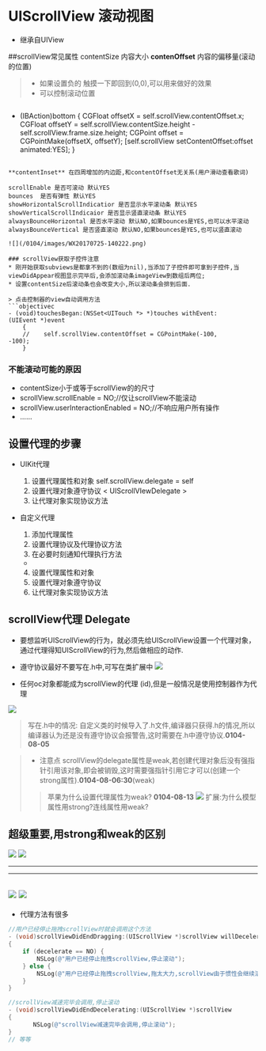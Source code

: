 # UIScrollView 滚动视图
* 继承自UIView

##scrollView常见属性
contentSize 内容大小
**contenOffset** 内容的偏移量(滚动的位置)
> * 如果设置负的 触摸一下即回到(0,0),可以用来做好的效果
> * 可以控制滚动位置

> ```objectivec
- (IBAction)bottom {
CGFloat offsetX = self.scrollView.contentOffset.x;
CGFloat offsetY = self.scrollView.contentSize.height - self.scrollView.frame.size.height;
CGPoint offset = CGPointMake(offsetX, offsetY);
[self.scrollView setContentOffset:offset animated:YES];
}
```

**contentInset** 在四周增加的内边距,和contentOffset无关系(用户滑动查看歌词)

scrollEnable 是否可滚动 默认YES
bounces  是否有弹性 默认YES
showHorizontalScrollIndicatior 是否显示水平滚动条 默认YES
showVerticalScrollIndicaior 是否显示竖直滚动条 默认YES
alwaysBounceHorizontal 是否水平滚动 默认NO,如果bounces是YES,也可以水平滚动
alwaysBounceVertical 是否竖直滚动 默认NO,如果bounces是YES,也可以竖直滚动

![](/0104/images/WX20170725-140222.png)

### scrollView获取子控件注意
* 刚开始获取subviews是都拿不到的(数组为nil),当添加了子控件即可拿到子控件,当viewDidAppear视图显示完毕后,会添加滚动条imageView到数组后两位;
* 设置contentSize后滚动条也会改变大小,所以滚动条会排到后面.

> 点击控制器的view自动调用方法
```objectivec
- (void)touchesBegan:(NSSet<UITouch *> *)touches withEvent:    (UIEvent *)event
    {
    //    self.scrollView.contentOffset = CGPointMake(-100,         -100);
    }
```

### 不能滚动可能的原因
* contentSize小于或等于scrollView的的尺寸
* scrollView.scrollEnable = NO;//仅让scrollView不能滚动
* scrollView.userInteractionEnabled = NO;//不响应用户所有操作
* ......
## 设置代理的步骤
* UIKit代理
    1. 设置代理属性和对象 self.scrollView.delegate = self
    2. 设置代理对象遵守协议 < UIScrollVIewDelegate >
    3. 让代理对象实现协议方法

* 自定义代理
    1. 添加代理属性
    2. 设置代理协议及代理协议方法
    3. 在必要时刻通知代理执行方法
    -
    4. 设置代理属性和对象
    5. 设置代理对象遵守协议
    6. 让代理对象实现协议方法
    
## scrollView代理 Delegate
* 要想监听UIScrollView的行为，就必须先给UIScrollView设置一个代理对象，通过代理得知UIScrollView的行为,然后做相应的动作.

* 遵守协议最好不要写在.h中,可写在类扩展中
![](/0104/images/WX20170725-143712.png)

* 任何oc对象都能成为scrollView的代理 (id),但是一般情况是使用控制器作为代理

![](/0104/images/WX20170725-154444.png)

> 写在.h中的情况: 自定义类的时候导入了.h文件,编译器只获得.h的情况,所以编译器认为还是没有遵守协议会报警告,这时需要在.h中遵守协议.**0104-08-05**

> * 注意点 scrollView的delegate属性是weak,若创建代理对象后没有强指针引用该对象,即会被销毁,这时需要强指针引用它才可以(创建一个strong属性).**0104-08-06:30**(weak)
>> 苹果为什么设置代理属性为weak? **0104-08-13**
>> ![](/0104/images/WX20170725-160205.png)
>> 扩展:为什么模型属性用strong?连线属性用weak?

## 超级重要,用strong和weak的区别
![](/0104/images/WX20170725-201718.png)
![](/0104/images/WechatIMG344.png)

---
---
![](/0104/images/WX20170725-201742.png)
![](/0104/images/WechatIMG346.jpeg)
---

* 代理方法有很多

```objectivec
//用户已经停止拖拽scrollView时就会调用这个方法
- (void)scrollViewDidEndDragging:(UIScrollView *)scrollView willDecelerate:(BOOL)decelerate
{
    if (decelerate == NO) {
        NSLog(@"用户已经停止拖拽scrollView,停止滚动");
    } else {
        NSLog(@"用户已经停止拖拽scrollView,拖太大力,scrollView由于惯性会继续滚动并且减速");
    }
}

//scrollView减速完毕会调用,停止滚动
- (void)scrollViewDidEndDecelerating:(UIScrollView *)scrollView
{
       NSLog(@"scrollView减速完毕会调用,停止滚动");
}
// 等等
```


